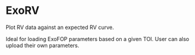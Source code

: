 # ExoRV
Plot RV data against an expected RV curve.

Ideal for loading ExoFOP parameters based on a given TOI. User can also upload their own parameters. 
